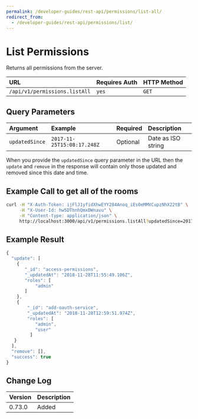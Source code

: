 ```yaml
---
permalink: /developer-guides/rest-api/permissions/list-all/
redirect_from:
  - /developer-guides/rest-api/permissions/list/
---
```


# List Permissions

Returns all permissions from the server.

| URL | Requires Auth | HTTP Method |
| :--- | :--- | :--- |
| `/api/v1/permissions.listAll` | `yes` | `GET` |

## Query Parameters

| Argument | Example | Required | Description |
| :--- | :--- | :--- | :--- |
| `updatedSince` | `2017-11-25T15:08:17.248Z` | Optional | Date as ISO string |

When you provide the `updatedSince` query parameter in the URL then the `update` and `remove` in the response will contain only those updated and removed since this date and time.

## Example Call to get all of the rooms

```bash
curl -H "X-Auth-Token: ijFlJ1yfidXhwEYY284Anoq_iEsOeMMVCupzNhX22tB" \
     -H "X-User-Id: hw5DThnhQmxDWnavu" \
     -H "Content-type: application/json" \
     http://localhost:3000/api/v1/permissions.listAll?updatedSince=2017-11-25T15:08:17.248Z
```

## Example Result

```javascript
{
  "update": [
    {
       "_id": "access-permissions",
       "_updatedAt": "2018-11-28T11:55:49.106Z",
       "roles": [
           "admin"
       ]
    },
    {
        "_id": "add-oauth-service",
        "_updatedAt": "2018-11-28T12:59:51.974Z",
        "roles": [
           "admin",
           "user"
         ]
   }
  ],
  "remove": [],
  "success": true
}
```

## Change Log

| Version | Description |
| :--- | :--- |
| 0.73.0 | Added |

